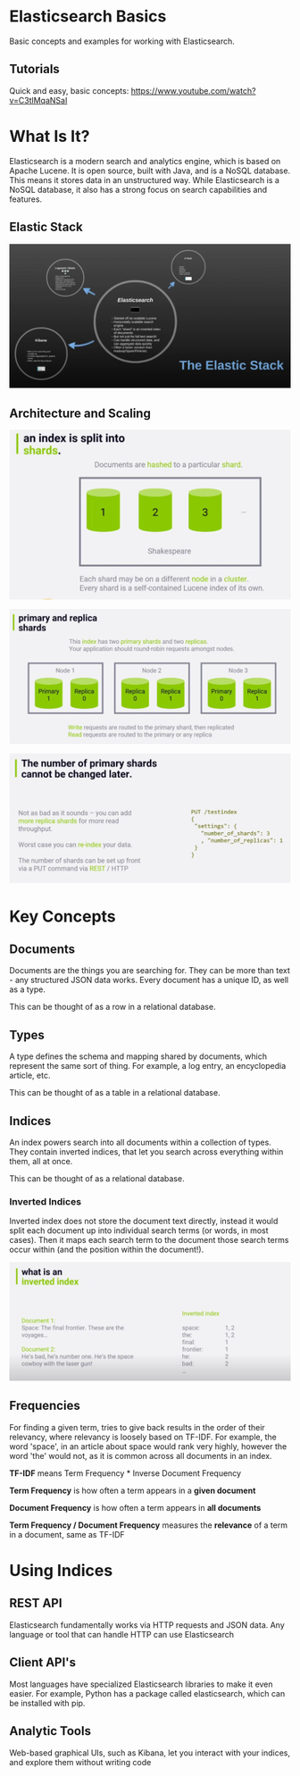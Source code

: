 # Elasticsearch Basics

Basic concepts and examples for working with Elasticsearch.

## Tutorials

Quick and easy, basic concepts: https://www.youtube.com/watch?v=C3tlMqaNSaI

# What Is It?

Elasticsearch is a modern search and analytics engine, which is based on Apache Lucene. It is open source, built with Java, and is a NoSQL database. This means it stores data in an unstructured way. While Elasticsearch is a NoSQL database, it also has a strong focus on search capabilities and features.

## Elastic Stack

![Elastic Stack](images/elastic-stack.png)

## Architecture and Scaling

![Architecture 1](images/architecture-1.png)

![Architecture 2](images/architecture-2.png)

![Architecture 3](images/architecture-3.png)

# Key Concepts

## Documents

Documents are the things you are searching for. They can be more than text - any structured JSON data works. Every document has a unique ID, as well as a type.

This can be thought of as a row in a relational database.

## Types

A type defines the schema and mapping shared by documents, which represent the same sort of thing. For example, a log entry, an encyclopedia article, etc.

This can be thought of as a table in a relational database.

## Indices

An index powers search into all documents within a collection of types. They contain inverted indices, that let you search across everything within them, all at once.

This can be thought of as a relational database.

### Inverted Indices

Inverted index does not store the document text directly, instead it would split each document up into individual search terms (or words, in most cases). Then it maps each search term to the document those search terms occur within (and the position within the document!).

![Inverted Indices](images/inverted-indices.png)

## Frequencies

For finding a given term, tries to give back results in the order of their relevancy, where relevancy is loosely based on TF-IDF. For example, the word 'space', in an article about space would rank very highly, however the word 'the' would not, as it is common across all documents in an index.

**TF-IDF** means Term Frequency \* Inverse Document Frequency

**Term Frequency** is how often a term appears in a **given document**

**Document Frequency** is how often a term appears in **all documents**

**Term Frequency / Document Frequency** measures the **relevance** of a term in a document, same as TF-IDF

# Using Indices

## REST API

Elasticsearch fundamentally works via HTTP requests and JSON data. Any language or tool that can handle HTTP can use Elasticsearch

## Client API's

Most languages have specialized Elasticsearch libraries to make it even easier. For example, Python has a package called elasticsearch, which can be installed with pip.

## Analytic Tools

Web-based graphical UIs, such as Kibana, let you interact with your indices, and explore them without writing code
